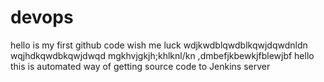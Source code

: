 # devops
hello is my first github code wish me luck
wdjkwdblqwdblkqwjdqwdnldn
wqjhdkqwdbkqwjdwqd
mgkhvjgkjh;khlknl/kn
,dmbefjkbewkjfblewjbf
hello this is automated way of getting source code to Jenkins server
